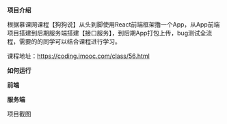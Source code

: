 **项目介绍**

根据慕课网课程【狗狗说】从头到脚使用React前端框架撸一个App，从App前端项目搭建到后期服务端搭建【接口服务】，到后期App打包上传，bug测试全流程，需要的的同学可以结合课程进行学习。

课程地址：https://coding.imooc.com/class/56.html

**如何运行**



**前端**



**服务端**



项目截图